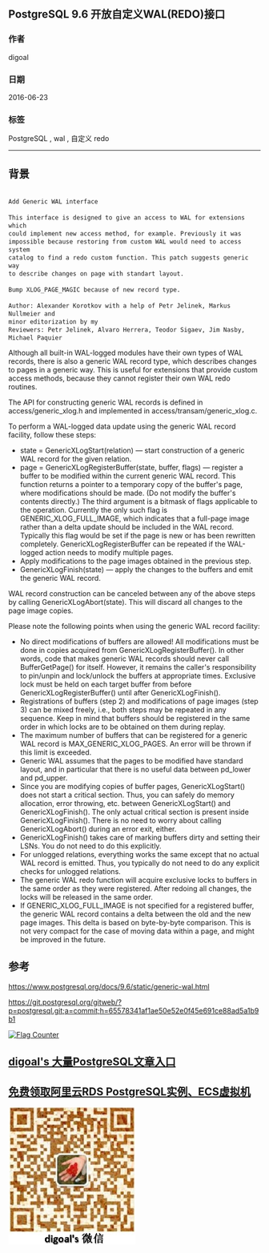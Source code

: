 ## PostgreSQL 9.6 开放自定义WAL(REDO)接口  
                                                                                                       
### 作者                                                                                                       
digoal                                                                                                       
                                                                                                       
### 日期                                                                                                       
2016-06-23                                                                                                    
                                                                                                       
### 标签                                                                                                       
PostgreSQL , wal , 自定义 redo    
                                                                                                       
----                                                                                                       
                                                                                                       
## 背景                                           
```  
  
Add Generic WAL interface  
  
This interface is designed to give an access to WAL for extensions which  
could implement new access method, for example. Previously it was  
impossible because restoring from custom WAL would need to access system  
catalog to find a redo custom function. This patch suggests generic way  
to describe changes on page with standart layout.  
  
Bump XLOG_PAGE_MAGIC because of new record type.  
  
Author: Alexander Korotkov with a help of Petr Jelinek, Markus Nullmeier and  
minor editorization by my  
Reviewers: Petr Jelinek, Alvaro Herrera, Teodor Sigaev, Jim Nasby,  
Michael Paquier  
```  
  
Although all built-in WAL-logged modules have their own types of WAL records, there is also a generic WAL record type, which describes changes to pages in a generic way. This is useful for extensions that provide custom access methods, because they cannot register their own WAL redo routines.  
  
The API for constructing generic WAL records is defined in access/generic_xlog.h and implemented in access/transam/generic_xlog.c.  
  
To perform a WAL-logged data update using the generic WAL record facility, follow these steps:  
  
- state = GenericXLogStart(relation) — start construction of a generic WAL record for the given relation.  
- page = GenericXLogRegisterBuffer(state, buffer, flags) — register a buffer to be modified within the current generic WAL record. This function returns a pointer to a temporary copy of the buffer's page, where modifications should be made. (Do not modify the buffer's contents directly.) The third argument is a bitmask of flags applicable to the operation. Currently the only such flag is GENERIC_XLOG_FULL_IMAGE, which indicates that a full-page image rather than a delta update should be included in the WAL record. Typically this flag would be set if the page is new or has been rewritten completely. GenericXLogRegisterBuffer can be repeated if the WAL-logged action needs to modify multiple pages.  
- Apply modifications to the page images obtained in the previous step.  
- GenericXLogFinish(state) — apply the changes to the buffers and emit the generic WAL record.  
  
WAL record construction can be canceled between any of the above steps by calling GenericXLogAbort(state). This will discard all changes to the page image copies.  
  
Please note the following points when using the generic WAL record facility:  
  
- No direct modifications of buffers are allowed! All modifications must be done in copies acquired from GenericXLogRegisterBuffer(). In other words, code that makes generic WAL records should never call BufferGetPage() for itself. However, it remains the caller's responsibility to pin/unpin and lock/unlock the buffers at appropriate times. Exclusive lock must be held on each target buffer from before GenericXLogRegisterBuffer() until after GenericXLogFinish().  
- Registrations of buffers (step 2) and modifications of page images (step 3) can be mixed freely, i.e., both steps may be repeated in any sequence. Keep in mind that buffers should be registered in the same order in which locks are to be obtained on them during replay.  
- The maximum number of buffers that can be registered for a generic WAL record is MAX_GENERIC_XLOG_PAGES. An error will be thrown if this limit is exceeded.  
- Generic WAL assumes that the pages to be modified have standard layout, and in particular that there is no useful data between pd_lower and pd_upper.  
- Since you are modifying copies of buffer pages, GenericXLogStart() does not start a critical section. Thus, you can safely do memory allocation, error throwing, etc. between GenericXLogStart() and GenericXLogFinish(). The only actual critical section is present inside GenericXLogFinish(). There is no need to worry about calling GenericXLogAbort() during an error exit, either.  
- GenericXLogFinish() takes care of marking buffers dirty and setting their LSNs. You do not need to do this explicitly.  
- For unlogged relations, everything works the same except that no actual WAL record is emitted. Thus, you typically do not need to do any explicit checks for unlogged relations.  
- The generic WAL redo function will acquire exclusive locks to buffers in the same order as they were registered. After redoing all changes, the locks will be released in the same order.  
- If GENERIC_XLOG_FULL_IMAGE is not specified for a registered buffer, the generic WAL record contains a delta between the old and the new page images. This delta is based on byte-by-byte comparison. This is not very compact for the case of moving data within a page, and might be improved in the future.  
  
## 参考  
https://www.postgresql.org/docs/9.6/static/generic-wal.html  
  
https://git.postgresql.org/gitweb/?p=postgresql.git;a=commit;h=65578341af1ae50e52e0f45e691ce88ad5a1b9b1  
  
<a rel="nofollow" href="http://info.flagcounter.com/h9V1"  ><img src="http://s03.flagcounter.com/count/h9V1/bg_FFFFFF/txt_000000/border_CCCCCC/columns_2/maxflags_12/viewers_0/labels_0/pageviews_0/flags_0/"  alt="Flag Counter"  border="0"  ></a>  
  
  
  
  
  
  
## [digoal's 大量PostgreSQL文章入口](https://github.com/digoal/blog/blob/master/README.md "22709685feb7cab07d30f30387f0a9ae")
  
  
## [免费领取阿里云RDS PostgreSQL实例、ECS虚拟机](https://free.aliyun.com/ "57258f76c37864c6e6d23383d05714ea")
  
  
![digoal's weixin](../pic/digoal_weixin.jpg "f7ad92eeba24523fd47a6e1a0e691b59")
  
